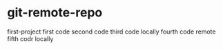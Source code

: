 # git-remote-repo
first-project
first code
second code
third code locally
fourth code remote
fifth codr locally
